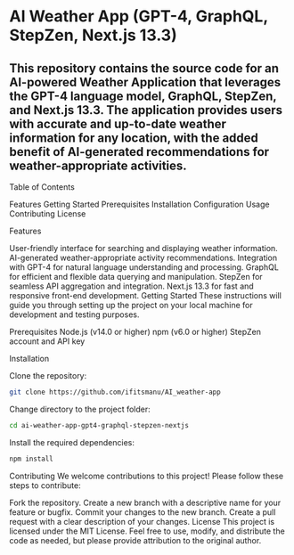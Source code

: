 # AI Weather App (GPT-4, GraphQL, StepZen, Next.js 13.3)
## This repository contains the source code for an AI-powered Weather Application that leverages the GPT-4 language model, GraphQL, StepZen, and Next.js 13.3. The application provides users with accurate and up-to-date weather information for any location, with the added benefit of AI-generated recommendations for weather-appropriate activities.

Table of Contents

Features
Getting Started
Prerequisites
Installation
Configuration
Usage
Contributing
License

Features

User-friendly interface for searching and displaying weather information.
AI-generated weather-appropriate activity recommendations.
Integration with GPT-4 for natural language understanding and processing.
GraphQL for efficient and flexible data querying and manipulation.
StepZen for seamless API aggregation and integration.
Next.js 13.3 for fast and responsive front-end development.
Getting Started
These instructions will guide you through setting up the project on your local machine for development and testing purposes.

Prerequisites
Node.js (v14.0 or higher)
npm (v6.0 or higher)
StepZen account and API key

Installation

Clone the repository:
```bash
git clone https://github.com/ifitsmanu/AI_weather-app
```

Change directory to the project folder:
```bash
cd ai-weather-app-gpt4-graphql-stepzen-nextjs
```

Install the required dependencies:
```bash
npm install
```

Contributing
We welcome contributions to this project! Please follow these steps to contribute:

Fork the repository.
Create a new branch with a descriptive name for your feature or bugfix.
Commit your changes to the new branch.
Create a pull request with a clear description of your changes.
License
This project is licensed under the MIT License. Feel free to use, modify, and distribute the code as needed, but please provide attribution to the original author.


